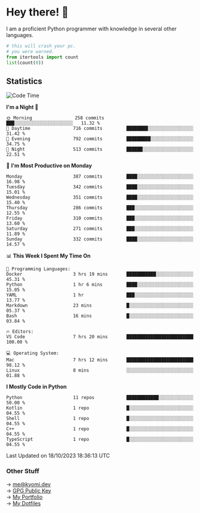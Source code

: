 # Hey there! 👋

I am a proficient Python programmer with knowledge in several other languages.

```py
# this will crash your pc.
# you were warned.
from itertools import count
list(count(0))
```

## Statistics
<!--START_SECTION:waka-->
![Code Time](http://img.shields.io/badge/Code%20Time-507%20hrs%2041%20mins-blue)

**I'm a Night 🦉** 

```text
🌞 Morning                258 commits         ███░░░░░░░░░░░░░░░░░░░░░░   11.32 % 
🌆 Daytime                716 commits         ████████░░░░░░░░░░░░░░░░░   31.42 % 
🌃 Evening                792 commits         █████████░░░░░░░░░░░░░░░░   34.75 % 
🌙 Night                  513 commits         ██████░░░░░░░░░░░░░░░░░░░   22.51 % 
```
📅 **I'm Most Productive on Monday** 

```text
Monday                   387 commits         ████░░░░░░░░░░░░░░░░░░░░░   16.98 % 
Tuesday                  342 commits         ████░░░░░░░░░░░░░░░░░░░░░   15.01 % 
Wednesday                351 commits         ████░░░░░░░░░░░░░░░░░░░░░   15.40 % 
Thursday                 286 commits         ███░░░░░░░░░░░░░░░░░░░░░░   12.55 % 
Friday                   310 commits         ███░░░░░░░░░░░░░░░░░░░░░░   13.60 % 
Saturday                 271 commits         ███░░░░░░░░░░░░░░░░░░░░░░   11.89 % 
Sunday                   332 commits         ████░░░░░░░░░░░░░░░░░░░░░   14.57 % 
```


📊 **This Week I Spent My Time On** 

```text
💬 Programming Languages: 
Docker                   3 hrs 19 mins       ███████████░░░░░░░░░░░░░░   45.31 % 
Python                   1 hr 6 mins         ████░░░░░░░░░░░░░░░░░░░░░   15.05 % 
YAML                     1 hr                ███░░░░░░░░░░░░░░░░░░░░░░   13.77 % 
Markdown                 23 mins             █░░░░░░░░░░░░░░░░░░░░░░░░   05.37 % 
Bash                     16 mins             █░░░░░░░░░░░░░░░░░░░░░░░░   03.84 % 

🔥 Editors: 
VS Code                  7 hrs 20 mins       █████████████████████████   100.00 % 

💻 Operating System: 
Mac                      7 hrs 12 mins       █████████████████████████   98.12 % 
Linux                    8 mins              ░░░░░░░░░░░░░░░░░░░░░░░░░   01.88 % 
```

**I Mostly Code in Python** 

```text
Python                   11 repos            ████████████░░░░░░░░░░░░░   50.00 % 
Kotlin                   1 repo              █░░░░░░░░░░░░░░░░░░░░░░░░   04.55 % 
Shell                    1 repo              █░░░░░░░░░░░░░░░░░░░░░░░░   04.55 % 
C++                      1 repo              █░░░░░░░░░░░░░░░░░░░░░░░░   04.55 % 
TypeScript               1 repo              █░░░░░░░░░░░░░░░░░░░░░░░░   04.55 % 
```




 Last Updated on 18/10/2023 18:36:13 UTC
<!--END_SECTION:waka-->

### Other Stuff

→ [me@kyomi.dev](mailto:me@kyomi.dev)\
→ [GPG Public Key](https://github.com/bitterteriyaki.gpg)\
→ [My Portfolio](https://kyomi.dev)\
→ [My Dotfiles](https://github.com/bitterteriyaki/dotfiles)

